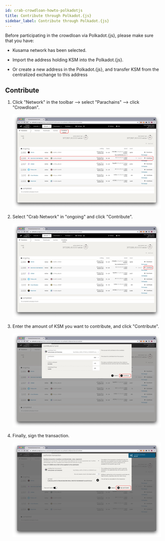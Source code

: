 ```yaml
---
id: crab-crowdloan-howto-polkadotjs
title: Contribute through Polkadot.{js}
sidebar_label: Contribute through Polkadot.{js}
---
```


Before participating in the crowdloan via Polkadot.{js}, please make sure that you have:

* Kusama network has been selected.

* Import the address holding KSM into the Polkadot.{js}.

* Or create a new address in the Polkadot.{js}, and transfer KSM from the centralized exchange to this address

## Contribute

1. Click "Network" in the toolbar —> select "Parachains" —> click "Crowdloan".

   ![](./assets/crowdloan/polkadotjs.jpg)

2. Select "Crab Network" in "ongoing" and click "Contribute".

   ![](./assets/crowdloan/polkadotjs2.jpg)

3. Enter the amount of KSM you want to contribute, and click "Contribute".

   ![](./assets/crowdloan/polkadotjs3.jpg)

4. Finally, sign the transaction.

   ![](./assets/crowdloan/polkadotjs4.jpg)
